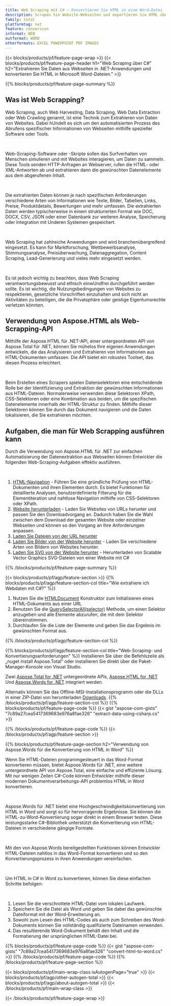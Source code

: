 ```yaml
---
title: Web Scraping mit C# – Konvertieren Sie HTML in eine Word-Datei 
description: Scrapen Sie Website-Webseiten und exportieren Sie HTML über Ihre .NET-Anwendungen in Microsoft Word-Dokumente, indem Sie die Aspose-APIs integrieren. 
family: total
platformtag: net
feature: conversion
informat: WEB
outformat: WORD
otherformats: EXCEL POWERPOINT PDF IMAGES
---
```

{{< blocks/products/pf/feature-page-wrap >}}
{{< blocks/products/pf/feature-page-header h1="Web Scraping über C#" h2="Extrahieren Sie Daten aus Webseiten in .NET-Anwendungen und konvertieren Sie HTML in Microsoft Word-Dateien." >}}

{{% blocks/products/pf/feature-page-summary %}}

<h2 class="heading-border">Was ist Web Scrapping?</h2>

<p>Web Scraping, auch Web Harvesting, Data Scraping, Web Data Extraction oder Web Crawling genannt, ist eine Technik zum Extrahieren von Daten von Websites. Dabei hUndelt es sich um den automatisierten Prozess des Abrufens spezifischer Informationen von Webseiten mithilfe spezieller Software oder Tools.</p><br />
<p>Web-Scraping-Software oder -Skripte sollen das Surfverhalten von Menschen simulieren und mit Websites interagieren, um Daten zu sammeln. Diese Tools senden HTTP-Anfragen an Webserver, rufen die HTML- oder XML-Antworten ab und extrahieren dann die gewünschten Datenelemente aus dem abgerufenen Inhalt.</p><br />

<p>Die extrahierten Daten können je nach spezifischen Anforderungen verschiedene Arten von Informationen wie Texte, Bilder, Tabellen, Links, Preise, Produktdetails, Bewertungen und mehr umfassen. Die extrahierten Daten werden typischerweise in einem strukturierten Format wie DOC, DOCX, CSV, JSON oder einer Datenbank zur weiteren Analyse, Speicherung oder Integration mit Underen Systemen gespeichert.</p><br />

<p>Web Scraping hat zahlreiche Anwendungen und wird branchenübergreifend eingesetzt. Es kann für Marktforschung, Wettbewerbsanalyse, Stimmungsanalyse, Preisüberwachung, Datenaggregation, Content Scraping, Lead-Generierung und vieles mehr eingesetzt werden.</p><br />

<p>Es ist jedoch wichtig zu beachten, dass Web Scraping verantwortungsbewusst und ethisch einwUndfrei durchgeführt werden sollte. Es ist wichtig, die Nutzungsbedingungen von Websites zu respektieren, gesetzliche Vorschriften einzuhalten und sich nicht an Aktivitäten zu beteiligen, die die Privatsphäre oder geistige Eigentumsrechte verletzen könnten.</p>

<h2 class="heading-border">Verwendung von Aspose.HTML als Web-Scrapping-API</h2>

<p>Mithilfe der Aspose.HTML für .NET-API, einer untergeordneten API von Aspose.Total für .NET, können Sie mühelos Ihre eigenen Anwendungen entwickeln, die das Analysieren und Extrahieren von Informationen aus HTML-Dokumenten umfassen. Die API bietet ein robustes Toolset, das diesen Prozess erleichtert.</p><br />

<p>Beim Erstellen eines Scrapers spielen Datenselektoren eine entscheidende Rolle bei der Identifizierung und Extraktion der gewünschten Informationen aus HTML-Dateien. Normalerweise verwenden diese Selektoren XPath, CSS-Selektoren oder eine Kombination aus beiden, um die spezifischen Datenelemente innerhalb der HTML-Struktur zu finden. Mithilfe dieser Selektoren können Sie durch das Dokument navigieren und die Daten lokalisieren, die Sie extrahieren möchten.</p>

<h2 class="heading-border">Aufgaben, die man für Web Scrapping ausführen kann</h2>

<p>Durch die Verwendung von Aspose.HTML für .NET zur einfachen Automatisierung der Datenextraktion aus Webseiten können Entwickler die folgenden Web-Scraping-Aufgaben effektiv ausführen.</p><br />

1. [HTML-Navigation](https://docs.aspose.com/html/net/html-navigation/) - Führen Sie eine gründliche Prüfung von HTML-Dokumenten und ihren Elementen durch. Es bietet Funktionen für detaillierte Analysen, benutzerdefinierte Filterung für die Elementiteration und nahtlose Navigation mithilfe von CSS-Selektoren oder XPath.
2. [Website herunterladen](https://docs.aspose.com/html/net/download-website/) - Laden Sie Websites von URLs herunter und passen Sie den Downloadvorgang an. Dadurch haben Sie die Wahl zwischen dem Download der gesamten Website oder einzelner Webseiten und können so den Vorgang an Ihre Anforderungen anpassen.
3. [Laden Sie Dateien von der URL herunter](https://docs.aspose.com/html/net/download-file-from-url/) 
4. [Laden Sie Bilder von der Website herunter](https://docs.aspose.com/html/net/download-images-from-website/) - Laden Sie verschiedene Arten von Bildern von Websites herunter.
5. [Laden Sie SVG von der Website herunter](https://docs.aspose.com/html/net/download-svg-from-website/) - Herunterladen von Scalable Vector Graphics SVG-Dateien von einer Website mit C#

{{% /blocks/products/pf/feature-page-summary  %}}

{{< blocks/products/pf/agp/feature-section >}}
{{% blocks/products/pf/agp/feature-section-col title="Wie extrahiere ich Webdaten mit C#?" %}}

1. Nutzen Sie die [HTMLDocument](https://reference.aspose.com/html/net/aspose.html/htmldocument/htmldocument/) Konstruktor zum Initialisieren eines HTML-Dokuments aus einer URL
2. Benutzen Sie die [QuerySelectorAll(selector)](https://reference.aspose.com/html/net/aspose.html.dom/document/queryselectorall/) Methode, um einen Selektor anzugeben und alle Elemente abzurufen, die mit dem Selektor übereinstimmen.
3. Durchlaufen Sie die Liste der Elemente und geben Sie das Ergebnis im gewünschten Format aus.
 
{{% /blocks/products/pf/agp/feature-section-col %}}

{{% blocks/products/pf/agp/feature-section-col title="Web-Scraping- und Konvertierungsanforderungen" %}}
Installieren Sie über die Befehlszeile als „nuget install Aspose.Total“ oder installieren Sie direkt über die Paket-Manager-Konsole von Visual Studio.

Zwei [Aspose.Total for .NET](https://products.aspose.com/total/net/) untergeordnete APIs, [Aspose.HTML for .NET](https://products.aspose.com/html/net/) Und [Aspose.Words for .NET](https://products.aspose.com/words/net/) integriert werden.

Alternativ können Sie das Offline-MSI-Installationsprogramm oder die DLLs in einer ZIP-Datei von herunterladen [Downloads](https://releases.aspose.com/total/net).
{{% /blocks/products/pf/agp/feature-section-col %}}
{{% blocks/products/pf/feature-page-code %}}
{{< gist "aspose-com-gists" "7c89a27cea5417369683e976a8fae326" "extract-data-using-csharp.cs" >}}

{{% /blocks/products/pf/feature-page-code %}}
{{< /blocks/products/pf/agp/feature-section >}}

{{% blocks/products/pf/feature-page-section  h2="Verwendung von Aspose.Words für die Konvertierung von HTML in Word" %}}
<p>Wenn Sie HTML-Dateien programmgesteuert in das Word-Format konvertieren müssen, bietet Aspose.Words für .NET, eine weitere untergeordnete API von Aspose.Total, eine einfache und effiziente Lösung. Mit nur wenigen Zeilen C#-Code können Entwickler mithilfe dieser modernen Dokumentverarbeitungs-API problemlos HTML in Word konvertieren.</p><br />

<p>Aspose.Words für .NET bietet eine Hochgeschwindigkeitskonvertierung von HTML in Word und sorgt so für hervorragende Ergebnisse. Sie können die HTML-zu-Word-Konvertierung sogar direkt in einem Browser testen. Diese leistungsstarke C#-Bibliothek unterstützt die Konvertierung von HTML-Dateien in verschiedene gängige Formate.</p><br />

<p>Mit den von Aspose.Words bereitgestellten Funktionen können Entwickler HTML-Dateien nahtlos in das Word-Format konvertieren und so den Konvertierungsprozess in ihren Anwendungen vereinfachen.</p><br />

<p>Um HTML in C# in Word zu konvertieren, können Sie diese einfachen Schritte befolgen:</p><br />

1. Lesen Sie die verschrottete HTML-Datei vom lokalen Laufwerk.
1. Speichern Sie die Datei als Word und geben Sie dabei das gewünschte Dateiformat mit der Word-Erweiterung an.
1. Sowohl zum Lesen des HTML-Codes als auch zum Schreiben des Word-Dokuments können Sie vollständig qualifizierte Dateinamen verwenden.
1. Das resultierende Word-Dokument behält den Inhalt und die Formatierung der ursprünglichen HTML-Datei bei.

{{% blocks/products/pf/feature-page-code %}}
{{< gist "aspose-com-gists" "7c89a27cea5417369683e976a8fae326" "convert-html-to-word.cs" >}}
{{% /blocks/products/pf/feature-page-code  %}}
{{% /blocks/products/pf/feature-page-section %}}

{{< blocks/products/pf/main-wrap-class isAutogenPage="true" >}}
{{< blocks/products/pf/agp/other-autogen-total >}}
{{< blocks/products/pf/agp/about-autogen-total >}}
{{< /blocks/products/pf/main-wrap-class >}}

{{< /blocks/products/pf/feature-page-wrap >}}
